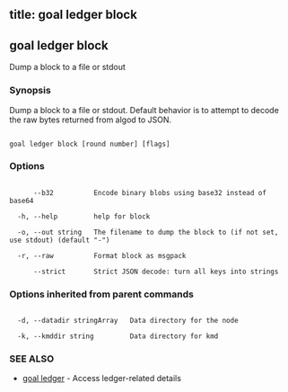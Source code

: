 title: goal ledger block
---
## goal ledger block



Dump a block to a file or stdout



### Synopsis



Dump a block to a file or stdout. Default behavior is to attempt to decode the raw bytes returned from algod to JSON.



```

goal ledger block [round number] [flags]

```



### Options



```

      --b32          Encode binary blobs using base32 instead of base64

  -h, --help         help for block

  -o, --out string   The filename to dump the block to (if not set, use stdout) (default "-")

  -r, --raw          Format block as msgpack

      --strict       Strict JSON decode: turn all keys into strings

```



### Options inherited from parent commands



```

  -d, --datadir stringArray   Data directory for the node

  -k, --kmddir string         Data directory for kmd

```



### SEE ALSO



* [goal ledger](../../ledger/ledger/)	 - Access ledger-related details



